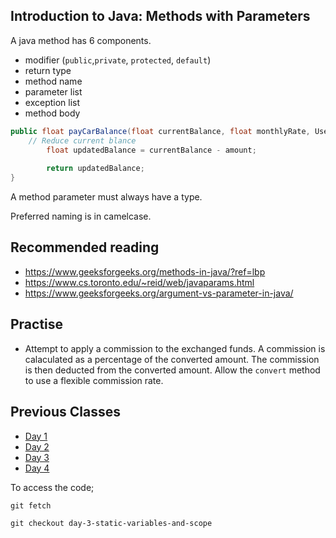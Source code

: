 Introduction to Java: Methods with Parameters
---
A java method has 6 components.

- modifier (`public`,`private`, `protected`, `default`)
- return type
- method name
- parameter list
- exception list
- method body

```java
public float payCarBalance(float currentBalance, float monthlyRate, User currentUser, float amount){
    // Reduce current blance
        float updatedBalance = currentBalance - amount;
        
        return updatedBalance;
}
```

A method parameter must always have a type. 

Preferred naming is in camelcase.

Recommended reading
----
- https://www.geeksforgeeks.org/methods-in-java/?ref=lbp
- https://www.cs.toronto.edu/~reid/web/javaparams.html
- https://www.geeksforgeeks.org/argument-vs-parameter-in-java/

Practise
---
- Attempt to apply a commission to the exchanged funds. A commission is calaculated as a percentage of the converted amount. The commission is then deducted from the converted amount. Allow the `convert` method to use a flexible commission rate.

Previous Classes
---
- [Day 1](https://github.com/r115/java-learning-with-derrick/tree/day-1-hello-world)
- [Day 2](https://github.com/r115/java-learning-with-derrick/tree/day-2-variables)
- [Day 3](https://github.com/r115/java-learning-with-derrick/tree/day-3-static-variables-and-scope)
- [Day 4](https://github.com/r115/java-learning-with-derrick/tree/day-4-oop-class-methods)

To access the code;

```
git fetch

git checkout day-3-static-variables-and-scope
```